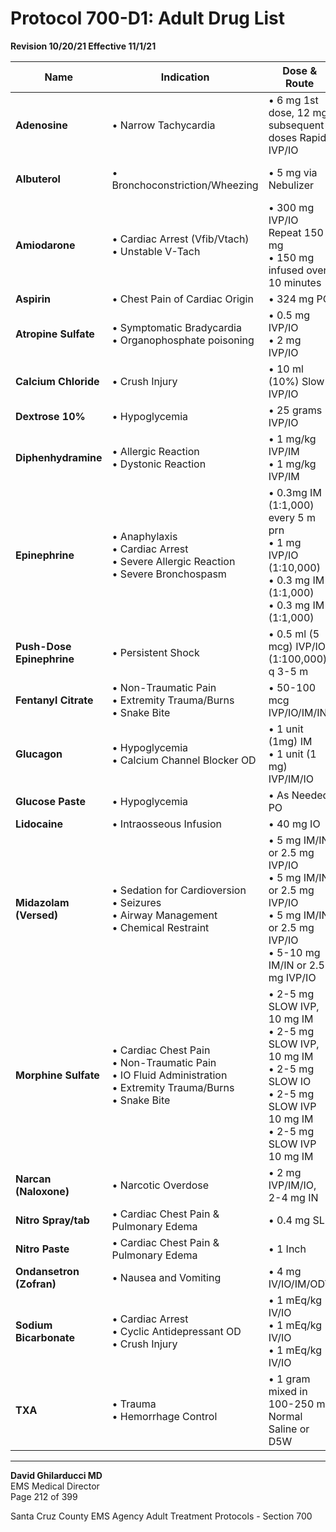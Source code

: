 # Protocol 700-D1: Adult Drug List

**Revision 10/20/21 Effective 11/1/21**

| Name | Indication | Dose & Route | Max Dose |
|------|-----------|--------------|----------|
| **Adenosine** | • Narrow Tachycardia | • 6 mg 1st dose, 12 mg subsequent doses Rapid IVP/IO | • 18 mg |
| **Albuterol** | • Bronchoconstriction/Wheezing | • 5 mg via Nebulizer | • As Needed HR<160 |
| **Amiodarone** | • Cardiac Arrest (Vfib/Vtach)<br>• Unstable V-Tach | • 300 mg IVP/IO Repeat 150 mg<br>• 150 mg infused over 10 minutes | • 450 mg<br>• 150 mg |
| **Aspirin** | • Chest Pain of Cardiac Origin | • 324 mg PO | • 324 mg |
| **Atropine Sulfate** | • Symptomatic Bradycardia<br>• Organophosphate poisoning | • 0.5 mg IVP/IO<br>• 2 mg IVP/IO | • 3 mg<br>• As Needed |
| **Calcium Chloride** | • Crush Injury | • 10 ml (10%) Slow IVP/IO | • 10ml (1gm) |
| **Dextrose 10%** | • Hypoglycemia | • 25 grams IVP/IO | • 50 grams |
| **Diphenhydramine** | • Allergic Reaction<br>• Dystonic Reaction | • 1 mg/kg IVP/IM<br>• 1 mg/kg IVP/IM | • 50 mg<br>• 50 mg |
| **Epinephrine** | • Anaphylaxis<br>• Cardiac Arrest<br>• Severe Allergic Reaction<br>• Severe Bronchospasm | • 0.3mg IM (1:1,000) every 5 m prn<br>• 1 mg IVP/IO (1:10,000)<br>• 0.3 mg IM (1:1,000)<br>• 0.3 mg IM (1:1,000) | • Base Station<br>• None<br>• As Needed<br>• 0.3 mg |
| **Push-Dose Epinephrine** | • Persistent Shock | • 0.5 ml (5 mcg) IVP/IO (1:100,000) q 3-5 m | • 5 mcg per dose |
| **Fentanyl Citrate** | • Non-Traumatic Pain<br>• Extremity Trauma/Burns<br>• Snake Bite | • 50-100 mcg IVP/IO/IM/IN | • 200 mcg max |
| **Glucagon** | • Hypoglycemia<br>• Calcium Channel Blocker OD | • 1 unit (1mg) IM<br>• 1 unit (1 mg) IVP/IM/IO | • 2 mg<br>• 2 mg |
| **Glucose Paste** | • Hypoglycemia | • As Needed PO | • As Needed |
| **Lidocaine** | • Intraosseous Infusion | • 40 mg IO | • 40 mg |
| **Midazolam (Versed)** | • Sedation for Cardioversion<br>• Seizures<br>• Airway Management<br>• Chemical Restraint | • 5 mg IM/IN or 2.5 mg IVP/IO<br>• 5 mg IM/IN or 2.5 mg IVP/IO<br>• 5 mg IM/IN or 2.5 mg IVP/IO<br>• 5-10 mg IM/IN or 2.5 mg IVP/IO | • 10 mg/5 mg<br>• 10 mg/5 mg<br>• 10 mg/5 mg<br>• Base Station |
| **Morphine Sulfate** | • Cardiac Chest Pain<br>• Non-Traumatic Pain<br>• IO Fluid Administration<br>• Extremity Trauma/Burns<br>• Snake Bite | • 2-5 mg SLOW IVP, 10 mg IM<br>• 2-5 mg SLOW IVP, 10 mg IM<br>• 2-5 mg SLOW IO<br>• 2-5 mg SLOW IVP 10 mg IM<br>• 2-5 mg SLOW IVP 10 mg IM | • 5 mg IV, 10 mg IM<br>• 5 mg IV, 10 mg IM<br>• 5 mg<br>• 15 mg<br>• 15 mg |
| **Narcan (Naloxone)** | • Narcotic Overdose | • 2 mg IVP/IM/IO, 2-4 mg IN | • As Needed |
| **Nitro Spray/tab** | • Cardiac Chest Pain & Pulmonary Edema | • 0.4 mg SL | • As Needed |
| **Nitro Paste** | • Cardiac Chest Pain & Pulmonary Edema | • 1 Inch | • 1 Application |
| **Ondansetron (Zofran)** | • Nausea and Vomiting | • 4 mg IV/IO/IM/ODT | • 16 mg |
| **Sodium Bicarbonate** | • Cardiac Arrest<br>• Cyclic Antidepressant OD<br>• Crush Injury | • 1 mEq/kg IV/IO<br>• 1 mEq/kg IV/IO<br>• 1 mEq/kg IV/IO | • 1 mEq/kg<br>• 100 mEq<br>• 1 mEq/kg |
| **TXA** | • Trauma<br>• Hemorrhage Control | • 1 gram mixed in 100-250 ml Normal Saline or D5W | • 1 gram (single dose) |

---

**David Ghilarducci MD**  
EMS Medical Director  
Page 212 of 399

Santa Cruz County EMS Agency Adult Treatment Protocols - Section 700

